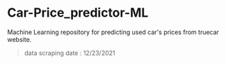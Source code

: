 # Car-Price_predictor-ML
Machine Learning repository for predicting used car's prices from truecar website.
> data scraping date : 12/23/2021
